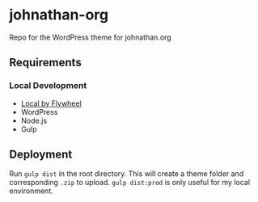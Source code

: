 # johnathan-org
Repo for the WordPress theme for johnathan.org

## Requirements

### Local Development

- [Local by Flywheel](//local.getflywheel.com)
- WordPress
- Node.js
- Gulp

## Deployment

Run `gulp dist` in the root directory. This will create a theme folder and corresponding `.zip` to upload. `gulp dist:prod` is only useful for my local environment.
